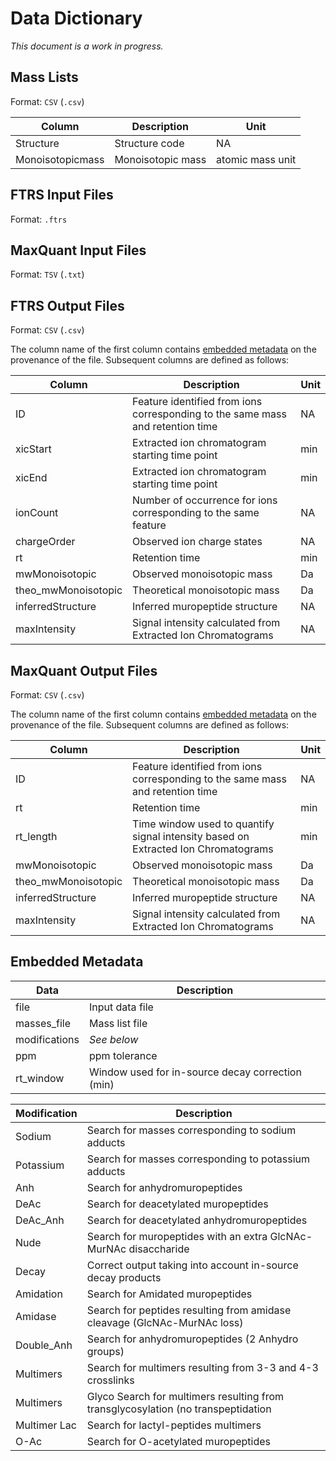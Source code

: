 # Data Dictionary

*This document is a work in progress.*

## Mass Lists

Format: `CSV` (`.csv`)

| Column           | Description       | Unit             |
|------------------|-------------------|------------------|
| Structure        | Structure code    | NA               |
| Monoisotopicmass | Monoisotopic mass | atomic mass unit |

## FTRS Input Files

Format: `.ftrs`

## MaxQuant Input Files

Format: `TSV` (`.txt`)

## FTRS Output Files

Format: `CSV` (`.csv`)

The column name of the first column contains [embedded metadata](#embedded-metadata) on the provenance of the file. Subsequent columns are defined as follows:

| Column              | Description                                                                    | Unit |
|---------------------|--------------------------------------------------------------------------------|------|
| ID                  | Feature identified from ions corresponding to the same mass and retention time | NA   |
| xicStart            | Extracted ion chromatogram starting time point                                 | min  |
| xicEnd              | Extracted ion chromatogram starting time point                                 | min  |
| ionCount            | Number of occurrence for ions corresponding to the same feature                | NA   |
| chargeOrder         | Observed ion charge states                                                     | NA   |
| rt                  | Retention time                                                                 | min  |
| mwMonoisotopic      | Observed monoisotopic mass                                                     | Da   |
| theo_mwMonoisotopic | Theoretical monoisotopic mass                                                  | Da   |
| inferredStructure   | Inferred muropeptide structure                                                 | NA   |
| maxIntensity        | Signal intensity calculated from Extracted Ion Chromatograms                   | NA   |

## MaxQuant Output Files

Format: `CSV` (`.csv`)

The column name of the first column contains [embedded metadata](#embedded-metadata) on the provenance of the file. Subsequent columns are defined as follows:

| Column | Description | Unit |
|---|---|---|
| ID | Feature identified from ions corresponding to the same mass and retention time | NA |
| rt | Retention time | min |
| rt_length | Time window used to quantify signal intensity based on Extracted Ion Chromatograms | min |
| mwMonoisotopic | Observed monoisotopic mass | Da |
| theo_mwMonoisotopic | Theoretical monoisotopic mass | Da |
| inferredStructure | Inferred muropeptide structure | NA |
| maxIntensity | Signal intensity calculated from Extracted Ion Chromatograms  | NA |

## Embedded Metadata

| Data | Description |
|---|---|
| file | Input data file |
| masses_file | Mass list file |
| modifications | *See below* |
| ppm | ppm tolerance |
| rt_window | Window used for in-source decay correction (min) |

| Modification | Description |
|---|---|
| Sodium	| Search for masses corresponding to sodium adducts |
| Potassium	| Search for masses corresponding to potassium adducts |
| Anh	| Search for anhydromuropeptides |
| DeAc	| Search for deacetylated muropeptides |
| DeAc_Anh	| Search for deacetylated anhydromuropeptides |
| Nude	| Search for muropeptides with an extra GlcNAc-MurNAc disaccharide |
| Decay	| Correct output taking into account in-source decay products |
| Amidation | Search for Amidated muropeptides |
| Amidase	| Search for peptides resulting from amidase cleavage (GlcNAc-MurNAc loss) |
| Double_Anh	| Search for anhydromuropeptides (2 Anhydro groups) |
| Multimers	| Search for multimers resulting from 3-3 and 4-3 crosslinks |
| Multimers | Glyco	Search for multimers resulting from transglycosylation (no transpeptidation |
|Multimer Lac	| Search for lactyl-peptides multimers |
|O-Ac	| Search for O-acetylated muropeptides |
